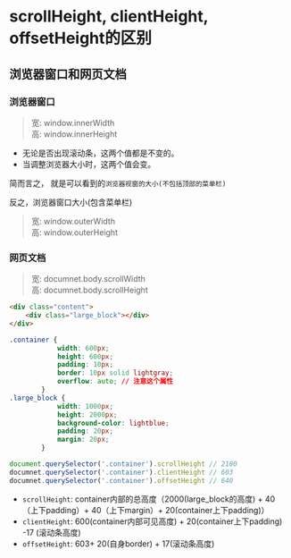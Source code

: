 # scrollHeight, clientHeight, offsetHeight的区别
## 浏览器窗口和网页文档

### 浏览器窗口
> 宽: window.innerWidth<br/>
> 高: window.innerHeight

+ 无论是否出现滚动条，这两个值都是不变的。
+ 当调整浏览器大小时，这两个值会变。

简而言之， 就是可以看到的`浏览器视窗的大小(不包括顶部的菜单栏)`

反之，浏览器窗口大小(包含菜单栏)
> 宽: window.outerWidth   <br/>
> 高: window.outerHeight 

### 网页文档

> 宽: documnet.body.scrollWidth<br/>
> 高: documnet.body.scrollHeight

```html
<div class="content">
    <div class="large_block"></div>
</div>
```
```css
.container {
            width: 600px;
            height: 600px;
            padding: 10px;
            border: 10px solid lightgray;
            overflow: auto; // 注意这个属性
        }
.large_block {
            width: 1000px;
            height: 2000px;
            background-color: lightblue;
            padding: 20px;
            margin: 20px;
        }
```
```js
document.querySelector('.container').scrollHeight // 2100
documnet.querySelector('.container').clientHeight // 603
documnet.querySelector('.container').offsetHeight // 640
```

+ `scrollHeight`: container内部的总高度（2000(large_block的高度) + 40（上下padding）+ 40（上下margin）+ 20(container上下padding)）
+ `clientHeight`: 600(container内部可见高度) + 20(container上下padding) -17 (滚动条高度)
+ `offsetHeight`: 603+ 20(自身border)  + 17(滚动条高度)